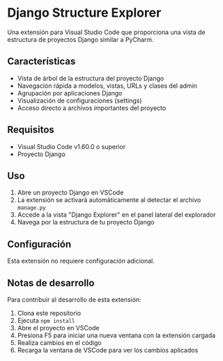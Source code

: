 # Django Structure Explorer

Una extensión para Visual Studio Code que proporciona una vista de estructura de proyectos Django similar a PyCharm.

## Características

- Vista de árbol de la estructura del proyecto Django
- Navegación rápida a modelos, vistas, URLs y clases del admin
- Agrupación por aplicaciones Django
- Visualización de configuraciones (settings)
- Acceso directo a archivos importantes del proyecto

## Requisitos

- Visual Studio Code v1.60.0 o superior
- Proyecto Django

## Uso

1. Abre un proyecto Django en VSCode
2. La extensión se activará automáticamente al detectar el archivo `manage.py`
3. Accede a la vista "Django Explorer" en el panel lateral del explorador
4. Navega por la estructura de tu proyecto Django

## Configuración

Esta extensión no requiere configuración adicional.

## Notas de desarrollo

Para contribuir al desarrollo de esta extensión:

1. Clona este repositorio
2. Ejecuta `npm install`
3. Abre el proyecto en VSCode
4. Presiona F5 para iniciar una nueva ventana con la extensión cargada
5. Realiza cambios en el código
6. Recarga la ventana de VSCode para ver los cambios aplicados
